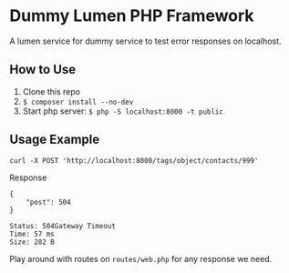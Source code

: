 # Dummy Lumen PHP Framework

A lumen service for dummy service to test error responses on localhost.

## How to Use

1. Clone this repo
2. `$ composer install --no-dev`
3. Start php server: `$ php -S localhost:8000 -t public`

## Usage Example

```
curl -X POST 'http://localhost:8000/tags/object/contacts/999'
```
Response
```
{
    "post": 504
}
```
```
Status: 504Gateway Timeout
Time: 57 ms
Size: 282 B
```

Play around with routes on `routes/web.php` for any response we need.

